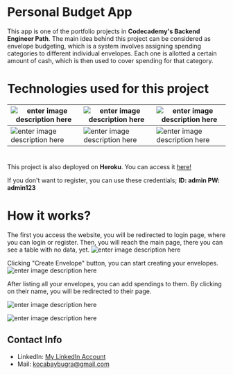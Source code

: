 # Personal Budget App
This app is one of the portfolio projects in **Codecademy's Backend Engineer Path**. The main idea behind this project can be considered as envelope budgeting, which is a system involves assigning spending categories to different individual envelopes. Each one is allotted a certain amount of cash, which is then used to cover spending for that category.

# Technologies used for this project

 
|  ![enter image description here](https://camo.githubusercontent.com/cc96d7d28a6ca21ddbb1f2521d751d375230ed840271e6a4c8694cf87cc60c14/68747470733a2f2f696d672e736869656c64732e696f2f62616467652f6e6f64652e6a732532302d2532333433383533442e7376673f267374796c653d666f722d7468652d6261646765266c6f676f3d6e6f64652e6a73266c6f676f436f6c6f723d7768697465) | ![enter image description here](https://camo.githubusercontent.com/9dc28baf5d4b7c2a151b6181b77d949b7304ebb1ff5b88bf9ae6b84957c4a44b/68747470733a2f2f696d672e736869656c64732e696f2f62616467652f2d457870726573732d3030303030303f6c6f676f3d45787072657373266c6f676f436f6c6f723d7768697465267374796c653d666c61742d737175617265) | ![enter image description here](https://camo.githubusercontent.com/3533d3ac5e34afefc4d1c00c5bfd94f88324ee4a5e93ee60386571de5ed67062/68747470733a2f2f696d672e736869656c64732e696f2f62616467652f504f535447524553514c2d3333363739312e7376673f7374796c653d666f722d7468652d6261646765266c6f676f3d506f737467726553514c266c6f676f436f6c6f723d7768697465) |
|--|--|--|
| ![enter image description here](https://camo.githubusercontent.com/3a0f693cfa032ea4404e8e02d485599bd0d192282b921026e89d271aaa3d7565/68747470733a2f2f696d672e736869656c64732e696f2f62616467652f435353332d3135373242363f7374796c653d666f722d7468652d6261646765266c6f676f3d63737333266c6f676f436f6c6f723d7768697465) | ![enter image description here](https://camo.githubusercontent.com/76f7578b434c64b20c3029c2bec1941dd6bddcf10c89027edbb37a27a20e0c03/68747470733a2f2f696d672e736869656c64732e696f2f62616467652f48746d6c352d2545322539382538352545322539382538352545322539382538362d6c69676874677265793f6c6162656c436f6c6f723d326262633861266c6f676f3d48746d6c35267374796c653d666f722d7468652d6261646765266c6f676f436f6c6f723d7768697465) |  ![enter image description here](https://camo.githubusercontent.com/a25a6344c15de558df0bd3e43439a950915609c3a43ec81169222c897fbf967f/68747470733a2f2f696d672e736869656c64732e696f2f62616467652f2d4865726f6b752d3433303039383f7374796c653d666f722d7468652d6261646765266c6f676f3d6865726f6b75266c6f676f436f6c6f723d7768697465)


#
This project is also deployed on **Heroku**. You can access it [here!](https://personal-budget2.herokuapp.com/)

If you don't want to register, you can use these credentials;
**ID: admin
PW: admin123**

# How it works?
The first you access the website, you will be redirected to login page, where you can login or register. Then, you will reach the main page, there you can see a table with no data, yet. 
![enter image description here](https://raw.githubusercontent.com/peonola/personal-budget-ii/main/images/1.png)

Clicking "Create Envelope" button, you can start creating your envelopes.
![enter image description here](https://github.com/peonola/personal-budget-ii/blob/main/images/2.png?raw=true)

After listing all your envelopes, you can add spendings to them. By clicking on their name, you will be redirected to their page.

![enter image description here](https://github.com/peonola/personal-budget-ii/blob/main/images/3.png?raw=true)

![enter image description here](https://github.com/peonola/personal-budget-ii/blob/main/images/4.png?raw=true)

## Contact Info
- LinkedIn: [My LinkedIn Account](https://www.linkedin.com/in/bu%C4%9Fra-kocabay-91062a193/)
- Mail: kocabaybugra@gmail.com

